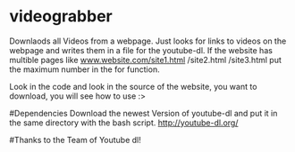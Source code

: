 # videograbber
Downlaods all Videos from a webpage.
Just looks for links to videos on the webpage and writes them in a file for the youtube-dl. 
If the website has multible pages like www.website.com/site1.html /site2.html /site3.html put the maximum number in the for function.

Look in the code and look in the source of the website, you want to download, you will see how to use :> 

#Dependencies
Download the newest Version of youtube-dl and put it in the same directory with the bash script.
http://youtube-dl.org/

#Thanks to
the Team of Youtube dl!
